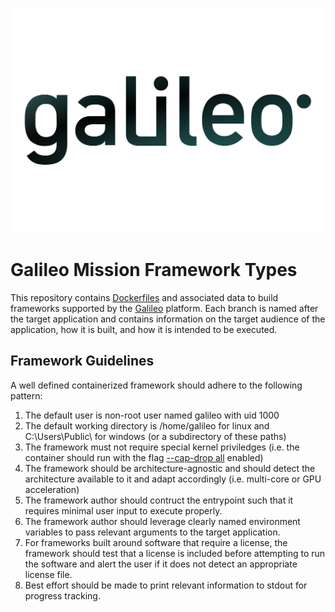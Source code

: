 [![alt](./galileo_pres.png)](https://hypernetlabs.io/galileo)

# Galileo Mission Framework Types
This repository contains [Dockerfiles](https://docs.docker.com/engine/reference/builder/) and associated data to 
build frameworks supported by the [Galileo](https://hypernetlabs.io/galileo/) platform. Each branch is named after
the target application and contains information on the target audience of the application, how it is built, and how
it is intended to be executed. 

## Framework Guidelines
A well defined containerized framework should adhere to the following pattern:
1. The default user is non-root user named galileo with uid 1000
2. The default working directory is /home/galileo for linux and C:\Users\Public\ for windows (or a subdirectory of these paths)
3. The framework must not require special kernel priviledges (i.e. the container should run with the flag [--cap-drop all](https://docs.docker.com/engine/reference/run/#runtime-privilege-and-linux-capabilities) enabled)
4. The framework should be architecture-agnostic and should detect the architecture available to it and adapt accordingly (i.e. multi-core or GPU acceleration)
5. The framework author should contruct the entrypoint such that it requires minimal user input to execute properly. 
6. The framework author should leverage clearly named environment variables to pass relevant arguments to the target application. 
7. For frameworks built around software that require a license, the framework should test that a license is included before attempting to run the software and alert the user if it does not detect an appropriate license file. 
8. Best effort should be made to print relevant information to stdout for progress tracking. 
